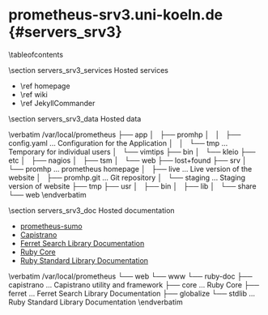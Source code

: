 prometheus-srv3.uni-koeln.de    {#servers_srv3}
============================

\tableofcontents

\section servers_srv3_services Hosted services

 - \ref homepage
 - \ref wiki
 - \ref JekyllCommander

\section servers_srv3_data Hosted data

\verbatim
/var/local/prometheus
 ├── app
 │   ├── promhp
 │   │   ├── config.yaml           ...  Configuration for the Application
 │   │   └── tmp                   ...  Temporary for individual users
 │   └── vimtips
 ├── bin
 │   └── kleio
 ├── etc
 │   ├── nagios
 │   ├── tsm
 │   └── web
 ├── lost+found
 ├── srv
 │   └── promhp                    ...  prometheus homepage
 │       ├── live                  ...  Live version of the website
 │       ├── promhp.git            ...  Git repository
 │       └── staging               ...  Staging version of website
 ├── tmp
 ├── usr
 │   ├── bin
 │   ├── lib
 │   └── share
 └── web
\endverbatim

\section servers_srv3_doc Hosted documentation

 - [prometheus-sumo](http://prometheus-srv3.uni-koeln.de/doc/prometheus-sumo)
 - [Capistrano](http://prometheus-srv3.uni-koeln.de/ruby-doc/capistrano)
 - [Ferret Search Library Documentation](http://prometheus-srv3.uni-koeln.de/ruby-doc/ferret)
 - [Ruby Core](http://prometheus-srv3.uni-koeln.de/ruby-doc/core)
 - [Ruby Standard Library Documentation](http://prometheus-srv3.uni-koeln.de/ruby-doc/core)

\verbatim
/var/local/prometheus
 └── web
     └── www
         └── ruby-doc
             ├── capistrano        ...  Capistrano utility and framework
             ├── core              ...  Ruby Core
             ├── ferret            ...  Ferret Search Library Documentation
             ├── globalize
             └── stdlib            ...  Ruby Standard Library Documentation
\endverbatim

